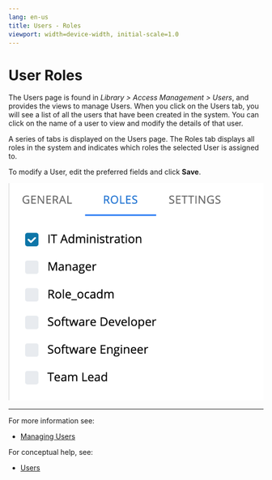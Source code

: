 ```yaml
---
lang: en-us
title: Users - Roles
viewport: width=device-width, initial-scale=1.0
---
```


# User Roles

The Users page is found in _Library > Access Management > Users_, and provides the views to manage Users. When you click on the Users tab, you will see a list of all the users that have been created in the system. You can click on the name of a user to view and modify the details of that user.

A series of tabs is displayed on the Users page. The Roles tab displays all roles in the system and indicates which roles the selected User is assigned to.

To modify a User, edit the preferred fields and click **Save**.

![User Roles](../../../../../../../Resources/Images/SM/Library/AccessManagement/users-roles-tab.png 'User Roles')

---

For more information see:

- [Managing Users](../Managing-Users.md)

For conceptual help, see:

- [Users](../../../../../../../administration/user-accounts.md)

